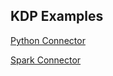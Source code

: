 ## KDP Examples


[Python Connector](python-connector/README.md)

[Spark Connector](spark-connector/README.md)

